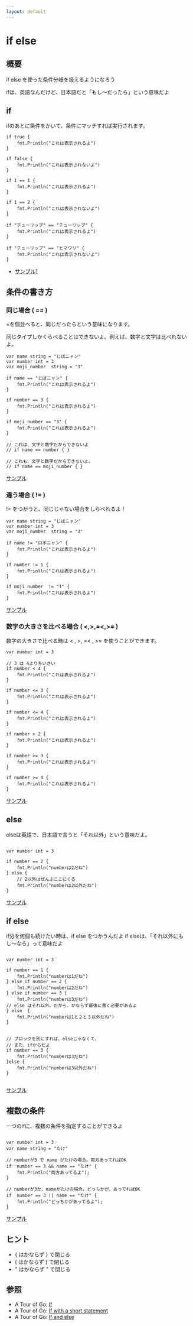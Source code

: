 ```yaml
---
layout: default
---
```


# if else

## 概要

if else を使った条件分岐を扱えるようになろう

ifは、英語なんだけど、日本語だと「もし〜だったら」という意味だよ

## if


ifのあとに条件をかいて、条件にマッチすれば実行されます。

```
if true {
    fmt.Println("これは表示されるよ")
}

if false {
    fmt.Println("これは表示されないよ")
}

if 1 == 1 {
    fmt.Println("これは表示されるよ")
}

if 1 == 2 {
    fmt.Println("これは表示されないよ")
}

if "チューリップ" == "チューリップ" {
    fmt.Println("これは表示されるよ")
}

if "チューリップ" == "ヒマワリ" {
    fmt.Println("これは表示されないよ")
}
```

* [サンプル1](http://play.golang.org/p/kAnIlTuvbP)


## 条件の書き方

### 同じ場合 ( == )

=を個並べると、同じだったらという意味になります。

同じタイプしかくらべることはできないよ。例えば、数字と文字は比べれないよ。

```
var name string = "じばニャン"
var number int = 3
var moji_number  string = "3"

if name == "じばニャン" {
    fmt.Println("これは表示されるよ")
}

if number == 3 {
    fmt.Println("これは表示されるよ")
}

if moji_number == "3" {
    fmt.Println("これは表示されるよ")
}

// これは、文字と数字だからできないよ
// if name == number { }

// これも、文字と数字だからできないよ。
// if name == moji_number { }

```
[サンプル](http://play.golang.org/p/M0ZH96KOI2)


### 違う場合 ( != )


!= をつがうと、同じじゃない場合をしらべれるよ！

```
var name string = "じばニャン"
var number int = 3
var moji_number  string = "3"

if name != "ロボニャン" {
    fmt.Println("これは表示されるよ")
}

if number != 1 {
    fmt.Println("これは表示されるよ")
}

if moji_number  != "1" {
    fmt.Println("これは表示されるよ")
}

```
[サンプル](http://play.golang.org/p/BgWSVJ2qh_)

### 数字の大きさを比べる場合 ( <,>,=<,>= )

数字の大きさで比べる時は < , >,  =< , >= を使うことができます。

```
var number int = 3

// 3 は 4よりちいさい
if number < 4 {
    fmt.Println("これは表示されるよ")
}

if number <= 3 {
    fmt.Println("これは表示されるよ")
}

if number <= 4 {
    fmt.Println("これは表示されるよ")
}

if number > 2 {
    fmt.Println("これは表示されるよ")
}

if number >= 3 {
    fmt.Println("これは表示されるよ")
}

if number >= 4 {
    fmt.Println("これは表示されるよ")
}

```

[サンプル](http://play.golang.org/p/zJKS36h_w9)

## else 

elseは英語で、日本語で言うと「それ以外」という意味だよ。

```

var number int = 3

if number == 2 {
    fmt.Println("numberは2だね")
} else {
    // 2以外はぜんぶここにくる
    fmt.Println("numberは2以外だね")
}

```
[サンプル](http://play.golang.org/p/b9H3PQfmV8)


## if else 

if分を何個も続けたい時は、if else をつかうんだよ
if elseは、「それ以外にもし〜なら」って意味だよ

```

var number int = 3

if number == 1 {
    fmt.Println("numberは1だね")
} else if number == 2 {
    fmt.Println("numberは2だね")
} else if number == 3 {
    fmt.Println("numberは3だね")
// else はそれ以外、だから、かならず最後に書く必要があるよ
} else  {
    fmt.Println("numberは1と２と３以外だね")
}


// ブロックを別にすれば、elseじゃなくて、
// また、ifからだよ
if number == 3 {
    fmt.Println("numberは3だね")
}else {
    fmt.Println("numberは3以外だね")
}


```
[サンプル](http://play.golang.org/p/npD5k0weT8)


## 複数の条件

一つのifに、複数の条件を指定することができるよ


```

var number int = 3
var name string = "たけ"

// numberが3 で name がたけの場合。両方あってればOK
if  number == 3 && name == "たけ" {
    fmt.Println("両方あってるよ");
}

// numberが3か、nameがたけの場合。どっちかが、あってればOK
if  number == 3 || name == "たけ" {
    fmt.Println("どっちかがあってるよ");
}

```
[サンプル](http://play.golang.org/p/mQ7iAYCvT-)


## ヒント

* { はかならず } で閉じる
* ( はかならず ) で閉じる
* " はかならず " で閉じる

## 参照

- A Tour of Go: [If](https://go-tour-jp.appspot.com/flowcontrol/5)
- A Tour of Go: [If with a short statement](https://go-tour-jp.appspot.com/flowcontrol/6)
- A Tour of Go: [If and else](https://go-tour-jp.appspot.com/flowcontrol/7)

